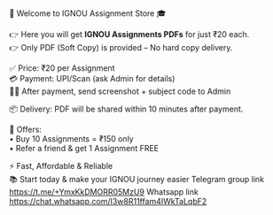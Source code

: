 📢 Welcome to IGNOU Assignment Store 🎓

👉 Here you will get **IGNOU Assignments PDFs** for just ₹20 each.  
👉 Only PDF (Soft Copy) is provided – No hard copy delivery.  

✅ Price: ₹20 per Assignment  
💳 Payment: UPI/Scan (ask Admin for details)  
👨‍💻 After payment, send screenshot + subject code to Admin

📦 Delivery: PDF will be shared within 10 minutes after payment.  

🎁 Offers:  
• Buy 10 Assignments = ₹150 only  
• Refer a friend & get 1 Assignment FREE  

⚡ Fast, Affordable & Reliable  
📚 Start today & make your IGNOU journey easier
Telegram group link
https://t.me/+YmxKkDMORR05MzU9
 Whatsapp link
https://chat.whatsapp.com/I3w8R11ffam4IWkTaLqbF2
